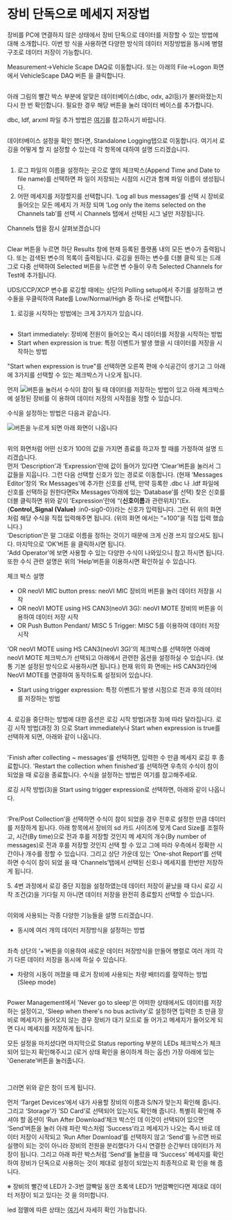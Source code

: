 # 장비 단독으로 메세지 저장법

장비를 PC에 연결하지 않은 상태에서 장비 단독으로 데이터를 저장할 수 있는 방법에 대해 소개합니다. 이번 방 식을 사용하면 다양한 방식의 데이터 저장방법을 동시에 병렬 구조로 데이터 저장이 가능합니다.

&#x20;Measurement->Vehicle Scape DAQ로 이동합니다. 또는 아래의 File->Logon 화면에서 VehicleScape DAQ 버튼 을 클릭합니다.

<figure><img src="../.gitbook/assets/Logon-VehicleScapeDAQ.png" alt=""><figcaption></figcaption></figure>

아래 그림의 빨간 박스 부분에 알맞은 데이터베이스(dbc, odx, a2l등)가 불러와졌는지 다시 한 번 확인합니다. 필요한 경우 해당 버튼을 눌러 데이터 베이스를 추가합니다.

dbc, ldf, arxml 파일 추가 방법은 [여기](../vehicle-spy-3-quick-start/데이터베이스-플랫폼-생성-및-데이터베이스dbc-ldf-arxml-등록.md)를 참고하시기 바랍니다.

<figure><img src="../.gitbook/assets/VehicleScapeDAQ-DatabaseSetup.png" alt=""><figcaption></figcaption></figure>

데이터베이스 설정을 확인 했다면, Standalone Logging탭으로 이동합니다. 여기서 로깅을 어떻게 할 지 설정할 수 있는데 각 항목에 대하여 설명 드리겠습니다.

<figure><img src="../.gitbook/assets/VehicleScapeDAQ-Standalonelogging.png" alt=""><figcaption></figcaption></figure>

1. 로그 파일의 이름을 설정하는 곳으로 옆의 체크박스(Append Time and Date to file name)를 선택하면 파 일이 저장되는 시점의 시간과 함께 파일 이름이 생성됩니다.
2. 어떤 메세지를 저장할지를 선택합니다. ‘Log all bus messages’를 선택 시 장비로 들어오는 모든 메세지 가 저장 되며 ‘Log only the items selected on the Channels tab’를 선택 시 Channels 탭에서 선택된 시그 널만 저장됩니다.

Channels 탭을 잠시 살펴보겠습니다

<figure><img src="../.gitbook/assets/2022-01-07-14-43-25.png" alt=""><figcaption></figcaption></figure>

Clear 버튼을 누르면 하단 Results 창에 현재 등록된 플랫폼 내의 모든 변수가 출력됩니다. 또는 검색된 변수의 목록이 출력됩니다. 로깅을 원하는 변수를 더블 클릭 또는 드래그로 다중 선택하여 Selected 버튼을 누르면 변 수들이 우측 Selected Channels for Test에 추가됩니다.

UDS/CCP/XCP 변수를 로깅할 때에는 상단의 Polling setup에서 주기를 설정하고 변수들을 우클릭하여 Rate를 Low/Normal/High 중 하나로 선택합니다.

1. 로깅을 시작하는 방법에는 크게 3가지가 있습니다.

<figure><img src="../.gitbook/assets/VehicleScapeDAQ-Standalonelogging-Start.png" alt=""><figcaption></figcaption></figure>

* Start immediately: 장비에 전원이 들어오는 즉시 데이터를 저장을 시작하는 방법
* Start when expression is true: 특정 이벤트가 발생 했을 시 데이터를 저장을 시작하는 방법

"Start when expression is true"를 선택하면 오른쪽 편에 수식공간이 생기고 그 아래에 3가지를 선택할 수 있는 체크박스가 나오게 됩니다.

먼저 ![](../.gitbook/assets/fx2.png)버튼을 눌러서 수식이 참이 될 때 데이터를 저장하는 방법이 있고 아래 체크박스에 설정된 장비를 이 용하여 데이터 저장의 시작점을 정할 수 있습니다.

수식을 설정하는 방법은 다음과 같습니다.

![](<../.gitbook/assets/fx2 (1).png>)버튼을 누르게 되면 아래 화면이 나옵니다

<figure><img src="../.gitbook/assets/StartExpression.png" alt=""><figcaption></figcaption></figure>

위의 화면처럼 어떤 신호가 100의 값을 가지면 종료를 하고자 할 때를 가정하여 설명 드리겠습니다.\
먼저 ‘Description’과 ‘Expression’란에 값이 들어가 있다면 ‘Clear’버튼을 눌러서 그 값들을 지웁니다. 그런 다음 선택할 신호가 있는 경로로 이동합니다. (현재 ‘Messages Editor’창의 ‘Rx Messages’에 추가한 신호를 선택, 만약 등록한 .dbc 나 .ldf 파일에 신호를 선택하길 원한다면Rx Messages’아래에 있는 ‘Database’를 선택) 찾은 신호를 더블 클릭하면 위와 같이 ’Expression’란에 “{**신호이름**과 관련위치}”(Ex. {**Control\_Signal (Value)** :in0-sig0-0})라는 신호가 입력됩니다. 그런 뒤 위의 화면처럼 해당 수식을 직접 입력해주면 됩니다. (위의 화면 에서는 “=100”을 직접 입력 했습니다.)\
‘Description’은 말 그대로 이름을 정하는 것이기 때문에 크게 신경 쓰지 않으셔도 됩니다. 마지막으로 ‘OK’버튼 을 클릭하시면 됩니다.\
‘Add Operator’에 보면 사용할 수 있는 다양한 수식이 나와있으니 참고 하시면 됩니다. 또한 수식 관련 설명은 위의 ‘Help’버튼을 이용하시면 확인하실 수 있습니다.

체크 박스 설명

* OR neoVI MIC button press: neoVI MIC 장비의 버튼을 눌러 데이터 저장을 시작
* OR neoVI MOTE using HS CAN3(neoVI 3G): neoVI MOTE 장비의 버튼을 이용하여 데이터 저장 시작
* &#x20;OR Push Button Pendant/ MISC 5 Trigger: MISC 5를 이용하여 데이터 저장 시작

‘OR neoVI MOTE using HS CAN3(neoVI 3G)’의 체크박스를 선택하면 아래에 neoVI MOTE 체크박스가 선택되고 아래에서 관련한 옵션을 설정하실 수 있습니다. (보통 기본 설정된 방식으로 사용하시면 됩니다.) 현재 위의 화 면에는 HS CAN3라인에 NeoVI MOTE를 연결하여 동작하도록 설정되어 있습니다.

* Start using trigger expression: 특정 이벤트가 발생 시점으로 전과 후의 데이터를 저장하는 방법

<figure><img src="../.gitbook/assets/vssal-start2.png" alt=""><figcaption></figcaption></figure>

4\. 로깅을 중단하는 방법에 대한 옵션은 로깅 시작 방법(과정 3)에 따라 달라집니다. 로깅 시작 방법(과정 3) 으로 Start immediately나 Start when expression is true를 선택하게 되면, 아래와 같이 나옵니다.

<figure><img src="../.gitbook/assets/vssal-stop.png" alt=""><figcaption></figcaption></figure>

'Finish after collecting \~ messages'를 선택하면, 입력한 수 만큼 메세지 로깅 후 종료합니다. 'Restart the collection when finished'를 선택하면 우측의 수식이 참이 되었을 때 로깅을 종료합니다. 수식을 설정하는 방법은 여기를 참고해주세요.

로깅 시작 방법(3)을 Start using trigger expression로 선택하면, 아래와 같이 나옵니다.

<figure><img src="../.gitbook/assets/vssal-stop2.png" alt=""><figcaption></figcaption></figure>

‘Pre/Post Collection’을 선택하면 수식이 참이 되었을 경우 전후로 설정한 만큼 데이터를 저장하게 됩니다. 아래 항목에서 장비의 sd 카드 사이즈에 맞게 Card Size를 조절하고, 시간(By time)으로 전과 후를 저장할 것인지 메 세지의 개수(By number of messages)로 전과 후를 저장할 것인지 선택 할 수 있고 그에 따라 우측에서 정확한 시간이나 개수를 정할 수 있습니다. 그리고 상단 가운데 있는 ‘One-shot Report’를 선택하면 수식이 참이 되었 을 때 ‘Channels’탭에서 선택된 신호나 메세지를 한번만 저장하게 됩니다.

&#x20;5\. 4번 과정에서 로깅 중단 지점을 설정하였는데 데이터 저장이 끝났을 때 다시 로깅 시작 조건(2)을 기다릴 지 아니면 데이터 저장을 완전히 종료할지 선택할 수 있습니다.

<figure><img src="../.gitbook/assets/vssal-restart.png" alt=""><figcaption></figcaption></figure>

이외에 사용되는 각종 다양한 기능들을 설명 드리겠습니다.

* 동시에 여러 개의 데이터 저장방식을 설정하는 방법

<figure><img src="../.gitbook/assets/vssal-collections.png" alt=""><figcaption></figcaption></figure>

좌측 상단의 ‘+’버튼을 이용하여 새로운 데이터 저장방식을 만들어 병렬로 여러 개의 각기 다른 데이터 저장을 동시에 하실 수 있습니다.

* 차량의 시동이 꺼졌을 때 로거 장비에 사용되는 차량 배터리를 절약하는 방법(Sleep mode)

<figure><img src="../.gitbook/assets/vssal-power.png" alt=""><figcaption></figcaption></figure>

Power Management에서 'Never go to sleep'은 어떠한 상태에서도 데이터를 저장하는 설정이고, 'Sleep when there's no bus activity'로 설정하면 입력한 초 만큼 장비로 메세지가 들어오지 않는 경우 장비가 대기 모드로 들 어가고 메세지가 들어오게 되면 다시 메세지를 저장하게 됩니다.

모든 설정을 마치셨다면 마지막으로 Status reporting 부분의 LEDs 체크박스가 체크 되어 있는지 확인해주시고 (로거 상태 확인을 용이하게 하는 옵션) 가장 아래에 있는 'Generate'버튼을 눌러줍니다.

<figure><img src="../.gitbook/assets/vssal-statusreporting.png" alt=""><figcaption></figcaption></figure>

<figure><img src="../.gitbook/assets/Coreminiconsole.png" alt=""><figcaption></figcaption></figure>

그러면 위와 같은 창이 뜨게 됩니다.

먼저 ‘Target Devices’에서 내가 사용할 장비의 이름과 S/N가 맞는지 확인해 줍니다. 그리고 ‘Storage’가 ‘SD Card’로 선택되어 있는지도 확인해 줍니다. 특별히 확인해 주셔야 할 옵션이 ‘Run After Download’체크 박스인 데 이것이 선택되어 있으면 ‘Send’버튼을 눌러 아래 파란 박스처럼 ‘Success’라고 메세지가 나오는 즉시 바로 데 이터 저장이 시작되고 ‘Run After Download’를 선택하지 않고 ‘Send’를 누르면 바로 실행이 되는 것이 아니라 장비의 전원을 분리했다가 다시 연결한 순간부터 데이터가 저장이 됩니다. 그리고 아래 파란 박스처럼 ‘Send’를 눌렀을 때 ‘Success’ 메세지를 확인하여 장비가 단독으로 사용하는 것이 제대로 설정이 되었는지 최종적으로 확 인을 해 줍니다.

※ 장비의 빨간색 LED가 2-3번 깜빡일 동안 초록색 LED가 1번깜빡인다면 제대로 데이터 저장이 되고 있다는 것 을 의미합니다.

led 점멸에 따른 상태는 [여기](https://cdn.intrepidcs.net/support/neoVIHardware/FIREneoLEDBlink.htm)서 자세히 확인 가능합니다.
